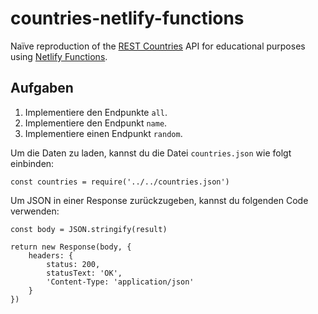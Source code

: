 # countries-netlify-functions

Naïve reproduction of the [REST Countries](https://restcountries.com/) API for educational purposes using [Netlify Functions](https://www.netlify.com/platform/core/functions/).

## Aufgaben

1. Implementiere den Endpunkte `all`.
2. Implementiere den Endpunkt `name`.
3. Implementiere einen Endpunkt `random`.

Um die Daten zu laden, kannst du die Datei `countries.json` wie folgt einbinden:

    const countries = require('../../countries.json')

Um JSON in einer Response zurückzugeben, kannst du folgenden Code verwenden:

    const body = JSON.stringify(result)

    return new Response(body, {
        headers: {
            status: 200,
            statusText: 'OK',
            'Content-Type: 'application/json'
        }
    })